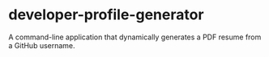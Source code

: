 # developer-profile-generator
A command-line application that dynamically generates a PDF resume from a GitHub username.
